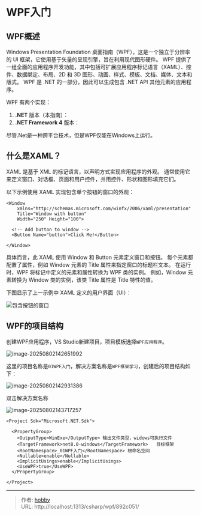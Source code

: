 # WPF入门



## WPF概述

Windows Presentation Foundation 桌面指南（WPF），这是一个独立于分辨率的 UI 框架，它使用基于矢量的呈现引擎，旨在利用现代图形硬件。 WPF 提供了一组全面的应用程序开发功能，其中包括可扩展应用程序标记语言（XAML）、控件、数据绑定、布局、2D 和 3D 图形、动画、样式、模板、文档、媒体、文本和版式。 WPF 是 .NET 的一部分，因此可以生成包含 .NET API 其他元素的应用程序。

WPF 有两个实现：

1. **.NET** 版本（本指南）：
2. **.NET Framework 4** 版本：

尽管.Net是一种跨平台技术，但是WPF仅能在Windows上运行。

## 什么是XAML？

XAML 是基于 XML 的标记语言，以声明方式实现应用程序的外观。 通常使用它来定义窗口、对话框、页面和用户控件，并用控件、形状和图形填充它们。

以下示例使用 XAML 实现包含单个按钮的窗口的外观：

```xaml
<Window
    xmlns="http://schemas.microsoft.com/winfx/2006/xaml/presentation"
    Title="Window with button"
    Width="250" Height="100">

  <!-- Add button to window -->
  <Button Name="button">Click Me!</Button>

</Window>
```

具体而言，此 XAML 使用 Window 和 Button 元素定义窗口和按钮。 每个元素都配置了属性，例如 Window 元素的 Title 属性来指定窗口的标题栏文本。 在运行时，WPF 将标记中定义的元素和属性转换为 WPF 类的实例。 例如，Window 元素转换为 Window 类的实例，该类 Title 属性是 Title 特性的值。

下图显示了上一示例中 XAML 定义的用户界面（UI）：

![包含按钮的窗口](https://blog-1301697820.cos.ap-guangzhou.myqcloud.com/blog/markup-window-button.png)

## WPF的项目结构

创建WPF应用程序，VS Studio新建项目，项目模板选择`WPF应用程序`。

![image-20250802142651992](https://blog-1301697820.cos.ap-guangzhou.myqcloud.com/blog/image-20250802142651992.png)

这里的项目名称是`01WPF入门`，解决方案名称是`WPF框架学习`，创建后的项目结构如下：

![image-20250802142931386](https://blog-1301697820.cos.ap-guangzhou.myqcloud.com/blog/image-20250802142931386.png)

双击解决方案名称

![image-20250802143717257](https://blog-1301697820.cos.ap-guangzhou.myqcloud.com/blog/image-20250802143717257.png)

```
<Project Sdk="Microsoft.NET.Sdk">

  <PropertyGroup>
    <OutputType>WinExe</OutputType>	输出文件类型，widows可执行文件
    <TargetFramework>net8.0-windows</TargetFramework>	目标框架
    <RootNamespace>_01WPF入门</RootNamespace> 根命名空间
    <Nullable>enable</Nullable>
    <ImplicitUsings>enable</ImplicitUsings>
    <UseWPF>true</UseWPF>
  </PropertyGroup>

</Project>
```



---

> 作者: [hobby](https://github.com/haochan1996)  
> URL: http://localhost:1313/csharp/wpf/892c051/  

